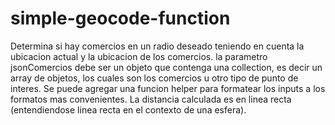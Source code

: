 # simple-geocode-function
Determina si hay comercios en un radio deseado teniendo en cuenta la ubicacion actual y la ubicacion de los comercios.
la parametro jsonComercios debe ser un objeto que contenga una collection, es decir un array de objetos, los cuales son los comercios 
u otro tipo de punto de interes.
Se puede agregar una funcion helper para formatear los inputs a los formatos mas convenientes.
La distancia calculada es en linea recta (entendiendose linea recta en el contexto de una esfera).
